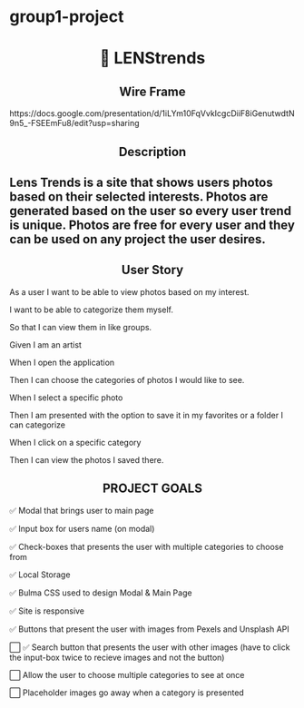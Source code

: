 # group1-project

<h1 align=center> 📸 LENStrends </h1>

<h2 align=center> Wire Frame</h2>
https://docs.google.com/presentation/d/1iLYm10FqVvkIcgcDiiF8iGenutwdtN9n5_-FSEEmFu8/edit?usp=sharing

<h2 align=center> Description <h2>
  <p> Lens Trends is a site that shows users photos based on their selected interests. Photos are generated based on the user so every user trend is unique. Photos are free for every user and they can be used on any project the user desires. </p>

<h2 align=center> User Story </h2>

<p> As a user I want to be able to view photos based on my interest.</p>

<p> I want to be able to categorize them myself.</p>

<p> So that I can view them in like groups. </p>

<p> Given I am an artist </p>

<p> When I open the application </p>

<p> Then I can choose the categories of photos I would like to see. </p>

<p> When I select a specific photo </p>

<p> Then I am presented with the option to save it in my favorites or a folder I can categorize </p>

<p> When I click on a specific category </p>

<p> Then I can view the photos I saved there. </p>


<h2 align=center> PROJECT GOALS  </h2> 
<p> ✅ Modal that brings user to main page </p>
<p> ✅ Input box for users name (on modal) </p>
<p> ✅ Check-boxes that presents the user with multiple categories to choose from </p>
<p> ✅ Local Storage </p>
<p> ✅ Bulma CSS used to design Modal & Main Page </p>
<p> ✅ Site is responsive </p>
<p> ✅ Buttons that present the user with images from Pexels and Unsplash API </p>
<p> ⬜ ✅ Search button that presents the user with other images (have to click the input-box twice to recieve images and not the button)  </p>
<p> ⬜ Allow the user to choose multiple categories to see at once </p>
<p> ⬜ Placeholder images go away when a category is presented </p>


